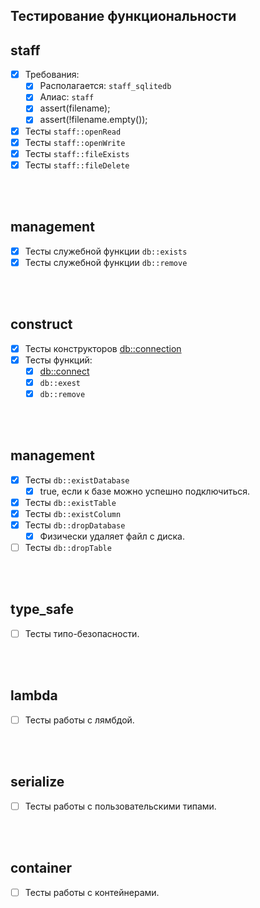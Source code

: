 
Тестирование функциональности
-----------------------------

## staff
  - [x] Требования:  
    - [x] Располагается: `staff_sqlitedb`  
    - [x] Алиас: `staff`  
    - [x] assert(filename);  
    - [x] assert(!filename.empty());  
  - [x] Тесты `staff::openRead`  
  - [x] Тесты `staff::openWrite`  
  - [x] Тесты `staff::fileExists`  
  - [x] Тесты `staff::fileDelete`  

<br />
<br />







## management
  - [x] Тесты служебной функции `db::exists`
  - [x] Тесты служебной функции `db::remove`

<br />
<br />






## construct
  - [x] Тесты конструкторов [db::connection](arch/003-connection.md/#Конструкторы)  
  - [x] Тесты функций:  
    - [x] [db::connect](002-connect.md/#connect)  
    - [x] `db::exest`  
    - [x] `db::remove`  

<br />
<br />





## management  
  - [x] Тесты `db::existDatabase`  
    - [x] true, если к базе можно успешно подключиться.  
  - [x] Тесты `db::existTable`  
  - [x] Тесты `db::existColumn`  
  - [x] Тесты `db::dropDatabase`  
    - [x] Физически удаляет файл с диска.  
  - [ ] Тесты `db::dropTable`  

<br />
<br />






## type_safe  
  - [ ] Тесты типо-безопасности.  

<br />
<br />






## lambda  
  - [ ] Тесты работы с лямбдой.  

<br />
<br />






## serialize  
  - [ ] Тесты работы с пользовательскими типами.  

<br />
<br />






## container  
  - [ ] Тесты работы с контейнерами.  

